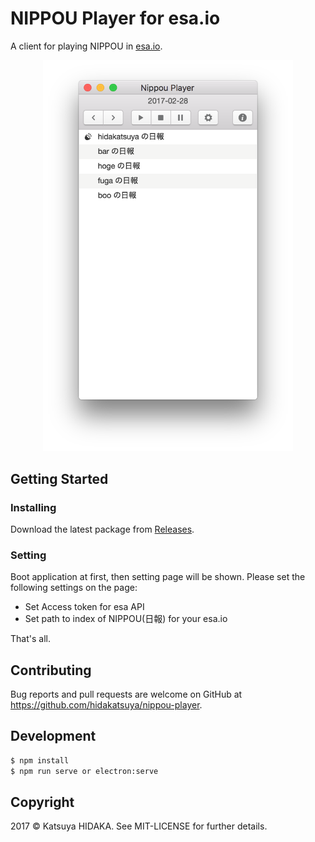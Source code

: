 # NIPPOU Player for esa.io

A client for playing NIPPOU in [esa.io](https://esa.io).

<p align="center">
  <img src="image.png" width="400" />
</p>

## Getting Started

### Installing

Download the latest package from  [Releases](https://github.com/hidakatsuya/nippou-player/releases).

### Setting

Boot application at first, then setting page will be shown. Please set the following settings on the page:

 - Set Access token for esa API
 - Set path to index of NIPPOU(日報) for your esa.io

That's all.

## Contributing

Bug reports and pull requests are welcome on GitHub at https://github.com/hidakatsuya/nippou-player.

## Development

```bash
$ npm install
$ npm run serve or electron:serve
```

## Copyright

2017 &copy; Katsuya HIDAKA. See MIT-LICENSE for further details.
